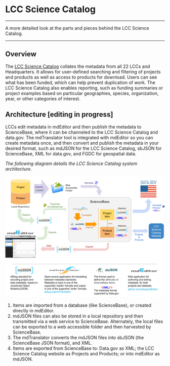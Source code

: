 # LCC Science Catalog

---

A more detailed look at the parts and pieces behind the LCC Science Catalog.

---

## Overview

The [LCC Science Catalog](https://lccnetwork.org/catalog) collates the metadata from all 22 LCCs and Headquarters. It allows for user-defined searching and filtering of projects and products as well as access to products for download. Users can see what has been funded, which can help prevent duplication of work. The LCC Science Catalog also enables reporting, such as funding summaries or project examples based on particular geographies, species, organization, year, or other categories of interest.

## **Architecture \[editing in progress\]**

LCCs edit metadata in mdEditor and then publish the metadata to ScienceBase, where it can be channeled to the LCC Science Catalog and data.gov. The mdTranslator tool is integrated with mdEditor so you can create metadata once, and then convert and publish the metadata in your desired format, such as mdJSON for the LCC Science Catalog, sbJSON for ScienceBase, XML for data.gov, and FGDC for geospatial data.

_The following diagram details the LCC Science Catalog system architecture._

![](/assets/science_catalog_system_architecture.png)  
1. Items are imported from a database \(like ScienceBase\), or created directly in mdEditor.  
2. mdJSON files can also be stored in a local repository and then transmitted via a web service to ScienceBase. Alternately, the local files can be exported to a web accessible folder and then harvested by ScienceBase.  
3. The mdTranslator converts the mdJSON files into sbJSON \(the ScienceBase JSON format\), and XML.  
4. Items are exported from ScienceBase to: Data.gov as XML; the LCC Science Catalog website as Projects and Products; or into mdEditor as mdJSON.

